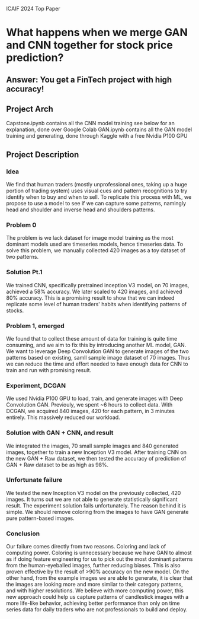 ICAIF 2024 Top Paper

# What happens when we merge GAN and CNN together for stock price prediction?

## Answer: You get a FinTech project with high accuracy!

## Project Arch
Capstone.ipynb contains all the CNN model training see below for an explanation, done over Google Colab
GAN.ipynb contains all the GAN model training and generating, done through Kaggle with a free Nvidia P100 GPU

## Project Description

### Idea

We find that human traders (mostly unprofessional ones, taking up a huge portion of trading system) uses visual cues and pattern recognitions to try identify when to buy and when to sell. To replicate this process with ML, we propose to use a model to see if we can capture some patterns, namingly head and shoulder and inverse head and shoulders patterns.

### Problem 0

The problem is we lack dataset for image model training as the most dominant models used are timeseries models, hence timeseries data. To solve this problem, we manually collected 420 images as a toy dataset of two patterns.

### Solution Pt.1

We trained CNN, specifically pretrained inception V3 model, on 70 images, achieved a 58% accuracy.
We later scaled to 420 images, and achieved 80% accuracy. This is a promising result to show that we can indeed replicate some level of human traders' habits when identifying patterns of stocks.

### Problem 1, emerged

We found that to collect these amount of data for training is quite time consuming, and we aim to fix this by introducing another ML model, GAN.
We want to leverage Deep Convolution GAN to generate images of the two patterns based on existing, samll sample image dataset of 70 images. Thus we can reduce the time and effort needed to have enough data for CNN to train and run with promising result.

### Experiment, DCGAN

We used Nvidia P100 GPU to load, train, and generate images with Deep Convolution GAN. Previouly, we spent ~6 hours to collect data. With DCGAN, we acquired 840 images, 420 for each pattern, in 3 minutes entirely. This massively reduced our workload.

### Solution with GAN + CNN, and result

We integrated the images, 70 small sample images and 840 generated images, together to train a new Inception V3 model. After training CNN on the new GAN + Raw dataset, we then tested the accuracy of prediction of GAN + Raw dataset to be as high as 98%.

### Unfortunate failure

We tested the new Inception V3 model on the previously collected, 420 images. It turns out we are not able to generate statistically significant result. The experiment solution fails unfortunately.
The reason behind it is simple. We should remove coloring from the images to have GAN generate pure pattern-based images. 

### Conclusion

Our failure comes directly from two reasons. Coloring and lack of computing power. Coloring is unnecessary because we have GAN to almost as if doing feature engineering for us to pick out the most dominant patterns from the human-eyeballed images, further reducing biases. This is also proven effective by the result of >90% accuracy on the new model. On the other hand, from the example images we are able to generate, it is clear that the images are looking more and more similar to their category patterns, and with higher resolutions. We believe with more computing power, this new approach could help us capture patterns of candlestick images with a more life-like behavior, achieving better performance than only on time series data for daily traders who are not professionals to build and deploy.
